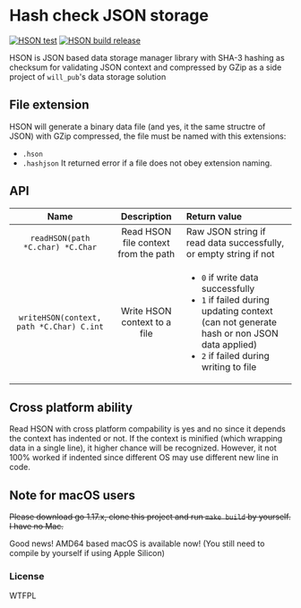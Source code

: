 # Hash check JSON storage

[![HSON test](https://github.com/rk0cc/hson/actions/workflows/main_test.yml/badge.svg)](https://github.com/rk0cc/hson/actions/workflows/main_test.yml)
[![HSON build release](https://github.com/rk0cc/hson/actions/workflows/release.yml/badge.svg?branch=release)](https://github.com/rk0cc/hson/actions/workflows/release.yml)

HSON is JSON based data storage manager library with SHA-3 hashing as checksum for validating JSON context and compressed by GZip
as a side project of `will_pub`'s data storage solution

## File extension

HSON will generate a binary data file (and yes, it the same structre of JSON) with GZip compressed, the file must be named with this extensions:
* `.hson`
* `.hashjson`
It returned error if a file does not obey extension naming.

## API
|Name|Description|Return value|
|:-:|:-:|:--|
|`readHSON(path *C.char) *C.Char`|Read HSON file context from the path|Raw JSON string if read data successfully, or empty string if not|
|`writeHSON(context, path *C.Char) C.int`|Write HSON context to a file|<ul><li>`0` if write data successfully</li><li>`1` if failed during updating context (can not generate hash or non JSON data applied)</li><li>`2` if failed during writing to file</li></ul>|

## Cross platform ability

Read HSON with cross platform compability is yes and no since it depends the context has indented or not.
If the context is minified (which wrapping data in a single line), it higher chance will be recognized.
However, it not 100% worked if indented since different OS may use different new line in code.

## Note for macOS users

~~Please download go 1.17.x, clone this project and run `make build` by yourself. I have no Mac.~~

Good news! AMD64 based macOS is available now! (You still need to compile by yourself if using Apple Silicon)

### License
WTFPL
